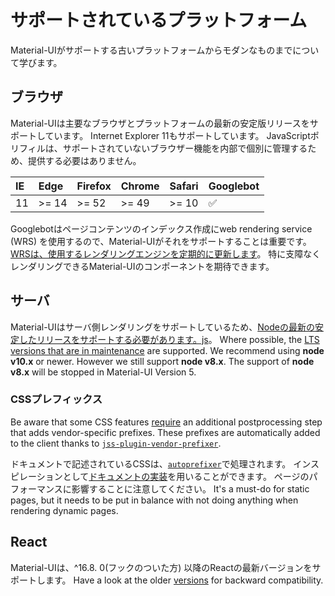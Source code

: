 # サポートされているプラットフォーム

<p class="description">Material-UIがサポートする古いプラットフォームからモダンなものまでについて学びます。</p>

## ブラウザ

Material-UIは主要なブラウザとプラットフォームの最新の安定版リリースをサポートしています。 Internet Explorer 11もサポートしています。 JavaScriptポリフィルは、サポートされていないブラウザー機能を内部で個別に管理するため、提供する必要はありません。

| IE | Edge  | Firefox | Chrome | Safari | Googlebot |
|:-- |:----- |:------- |:------ |:------ |:--------- |
| 11 | >= 14 | >= 52   | >= 49  | >= 10  | ✅         |


Googlebotはページコンテンツのインデックス作成にweb rendering service (WRS) を使用するので、Material-UIがそれをサポートすることは重要です。 [WRSは、使用するレンダリングエンジンを定期的に更新します](https://webmasters.googleblog.com/2019/05/the-new-evergreen-googlebot.html)。 特に支障なくレンダリングできるMaterial-UIのコンポーネントを期待できます。

## サーバ

Material-UIはサーバ側レンダリングをサポートしているため、[Nodeの最新の安定したリリースをサポートする必要があります。js](https://github.com/nodejs/node)。 Where possible, the [LTS versions that are in maintenance](https://github.com/nodejs/Release#lts-schedule1) are supported. We recommend using **node v10.x** or newer. However we still support **node v8.x**. The support of **node v8.x** will be stopped in Material-UI Version 5.

### CSSプレフィックス

Be aware that some CSS features [require](https://github.com/cssinjs/jss/issues/279) an additional postprocessing step that adds vendor-specific prefixes. These prefixes are automatically added to the client thanks to [`jss-plugin-vendor-prefixer`](https://www.npmjs.com/package/jss-plugin-vendor-prefixer).

ドキュメントで記述されているCSSは、[`autoprefixer`](https://www.npmjs.com/package/autoprefixer)で処理されます。 インスピレーションとして[ドキュメントの実装](https://github.com/mui-org/material-ui/blob/47aa5aeaec1d4ac2c08fd0e84277d6b91e497557/pages/_document.js#L123)を用いることができます。 ページのパフォーマンスに影響することに注意してください。 It's a must-do for static pages, but it needs to be put in balance with not doing anything when rendering dynamic pages.

## React

Material-UIは、^16.8. 0(フックのついた方) 以降のReactの最新バージョンをサポートします。 Have a look at the older [versions](https://material-ui.com/versions/) for backward compatibility.